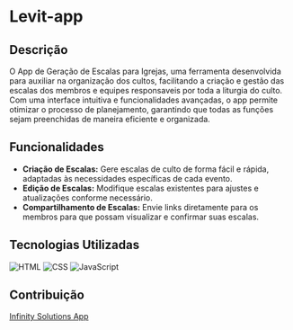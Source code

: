 # Levit-app

## Descrição
O App de Geração de Escalas para Igrejas, uma ferramenta desenvolvida para auxiliar na organização dos cultos, facilitando a criação e gestão das escalas dos membros e equipes responsaveis por toda a liturgia do culto. Com uma interface intuitiva e funcionalidades avançadas, o app permite otimizar o processo de planejamento, garantindo que todas as funções sejam preenchidas de maneira eficiente e organizada.

## Funcionalidades
- **Criação de Escalas:** Gere escalas de culto de forma fácil e rápida, adaptadas às necessidades específicas de cada evento.
- **Edição de Escalas:** Modifique escalas existentes para ajustes e atualizações conforme necessário.
- **Compartilhamento de Escalas:** Envie links diretamente para os membros para que possam visualizar e confirmar suas escalas.


## Tecnologias Utilizadas
 ![HTML](https://img.icons8.com/color/48/html-5.png)
![CSS](https://img.icons8.com/color/48/css3.png)
![JavaScript](https://img.icons8.com/color/48/javascript.png)


## Contribuição
[Infinity Solutions App](https://infinitysolutionsapp.com/)